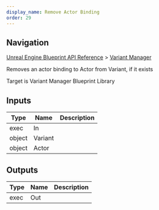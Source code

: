 ```yaml
---
display_name: Remove Actor Binding
order: 29
---
```

## Navigation

[Unreal Engine Blueprint API Reference](https://dev.epicgames.com/documentation/en-us/unreal-engine/BlueprintAPI) > [Variant Manager](https://dev.epicgames.com/documentation/en-us/unreal-engine/BlueprintAPI/VariantManager)

Removes an actor binding to Actor from Variant, if it exists

Target is Variant Manager Blueprint Library

## Inputs

| Type | Name | Description |
| --- | --- | --- |
| exec | In |  |
| object | Variant |  |
| object | Actor |  |

## Outputs

| Type | Name | Description |
| --- | --- | --- |
| exec | Out |  |
